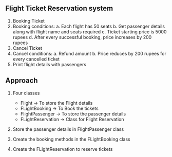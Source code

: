 ## Flight Ticket Reservation system

1. Booking Ticket
2. Booking conditions:
  a. Each flight has 50 seats
  b. Get passenger details along with flight name and seats required
  c. Ticket starting price is 5000 rupees
  d. After every successful booking, price increases by 200 rupees
3. Cancel Ticket
4. Cancel conditions:
  a. Refund amount
  b. Price reduces by 200 rupees for every cancelled ticket
5. Print flight details with passengers


## Approach

1. Four classes 
    - Flight -> To store the Flight details
    - FLightBooking -> To Book the tickets
    - FlightPassenger -> To store the passenger details
    - FLightReservation -> Class for Flight Reservation

2. Store the passenger details in FlightPassenger class
3. Create the booking methods in the FLightBooking class 
4. Create the FLightReservation to reserve tickets
